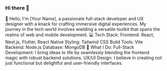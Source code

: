 ### Hi there 👋

👋 Hello, I'm [Your Name], a passionate full-stack developer and UX designer with a knack for crafting immersive digital experiences. My journey in the tech world involves wielding a versatile toolkit that spans the realms of web and mobile development.
💻 Tech Stack:
Frontend: React, Next.js, Flutter, React Native
Styling: Tailwind CSS
Build Tools: Vite
Backend: Node.js
Database: MongoDB
🚀 What I Do:
Full-Stack Development: I bring ideas to life by seamlessly blending the frontend magic with robust backend solutions.
UX/UI Design: I believe in creating not just functional but delightful and user-friendly interfaces.
